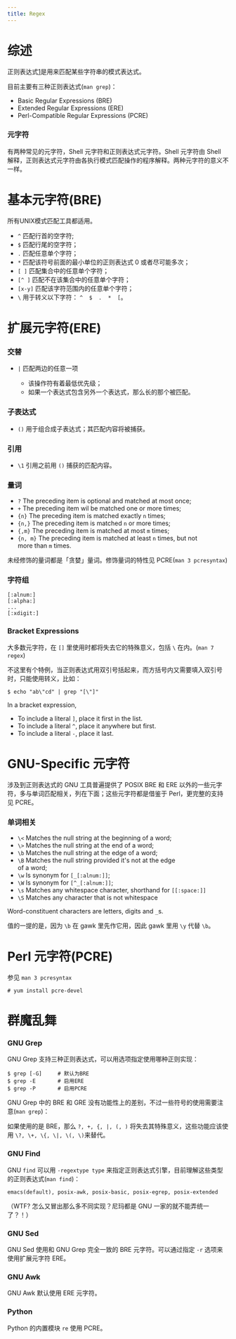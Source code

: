 ```yaml
---
title: Regex
---
```



综述
====

正则表达式[1]是用来匹配某些字符串的模式表达式。

目前主要有三种正则表达式(`man grep`)：

*	Basic Regular Expressions (BRE)
*	Extended Regular Expressions (ERE)
*	Perl-Compatible Regular Expressions (PCRE)

### 元字符

有两种常见的元字符，Shell 元字符和正则表达式元字符。Shell 元字符由 Shell
解释，正则表达式元字符由各执行模式匹配操作的程序解释。两种元字符的意义不
一样。


基本元字符(BRE)
===============

所有UNIX模式匹配工具都适用。

+ `^`      	匹配行首的空字符;
+ `$` 		匹配行尾的空字符；
+ `.` 		匹配任意单个字符；
+ `*` 		匹配该符号前面的最小单位的正则表达式 0 或者尽可能多次；
+ `[ ]` 	匹配集合中的任意单个字符；
+ `[^ ]` 	匹配不在该集合中的任意单个字符；
+ `[x-y]` 	匹配该字符范围内的任意单个字符；
+ `\` 		用于转义以下字符： `^  $  .  *  [`。 


扩展元字符(ERE)
===============

### 交替

+ `|`		匹配两边的任意一项

	- 该操作符有着最低优先级；
	- 如果一个表达式包含另外一个表达式，那么长的那个被匹配。

### 子表达式

+ `()`		用于组合成子表达式；其匹配内容将被捕获。

### 引用

+ `\1`		引用之前用 `()` 捕获的匹配内容。


### 量词

+ `?` 		The preceding item is optional and matched at most once;
+ `+` 		The preceding item wil be matched one or more times;
+ `{n}`		The preceding item is matched exactly `n` times;
+ `{n,}`	The preceding item is matched `n` or more times;
+ `{,m}`	The preceding item is matched at most `m` times;
+ `{n, m}`	The preceding item is matched at least `n` times, but not  
		    more than `m` times.

未经修饰的量词都是「贪婪」量词。修饰量词的特性见 PCRE(`man 3 pcresyntax`)

### 字符组

	[:alnum:]  
	[:alpha:]
	...
	[:xdigit:]

### Bracket Expressions

大多数元字符，在 `[]` 里使用时都将失去它的特殊意义，包括 `\` 在内。(`man 7 regex`)

不这里有个特例，当正则表达式用双引号括起来，而方括号内又需要填入双引号时，只能使用转义，比如：

	$ echo "ab\"cd" | grep "[\"]"


In a bracket expression,

+ To include a literal `]`, place it first in the list.
+ To include a literal `^`, place it anywhere but first.
+ To include a literal `-`, place it last.



GNU-Specific 元字符
===================

涉及到正则表达式的 GNU 工具普遍提供了 POSIX BRE 和 ERE 以外的一些元字符，多与单词匹配相关，列在下面；这些元字符都是借鉴于 Perl，更完整的支持见 PCRE。

### 单词相关

+ `\<`		Matches the null string at the beginning of a word;
+ `\>` 		Matches the null string at the end of a word;  
+ `\b`		Matches the null string at the edge of a word;
+ `\B` 		Matches the null string provided it's not at the edge  
		    of a word;
+ `\w`		Is synonym for `[_[:alnum:]]`;
+ `\W`		Is synonym for `[^_[:alnum:]]`;
+ `\s`		Matches any whitespace character, shorthand for `[[:space:]]`
+ `\S` 		Matches any character that is not whitespace

Word-constituent characters are letters, digits and `_`s.

值的一提的是，因为 `\b` 在 gawk 里先作它用，因此 gawk 里用 `\y` 代替 `\b`。


Perl 元字符(PCRE)
=================

参见 `man 3 pcresyntax`

	# yum install pcre-devel


群魔乱舞
========

### GNU Grep

GNU Grep 支持三种正则表达式，可以用选项指定使用哪种正则实现：

	$ grep [-G]		# 默认为BRE
	$ grep -E		# 启用ERE
	$ grep -P		# 启用PCRE


GNU Grep 中的 BRE 和 GRE 没有功能性上的差别，不过一些符号的使用需要注意(`man grep`)：

如果使用的是 BRE，那么 `?, +, {, |, (, )` 将失去其特殊意义，这些功能应该使用 `\?, \+, \{, \|, \(, \)`来替代。



### GNU Find

GNU `find` 可以用 `-regextype type` 来指定正则表达式引擎，目前理解这些类型的正则表达式(`man find`)：

	emacs(default), posix-awk, posix-basic, posix-egrep, posix-extended

（WTF? 怎么又冒出那么多不同实现？尼玛都是 GNU 一家的就不能弄统一了？！）

### GNU Sed

GNU Sed 使用和 GNU Grep 完全一致的 BRE 元字符。可以通过指定 `-r` 选项来使用扩展元字符 ERE。

### GNU Awk

GNU Awk 默认使用 ERE 元字符。

### Python

Python 的内置模块 `re` 使用 PCRE。



[1]: http://en.wikipedia.org/wiki/Regular_expression


